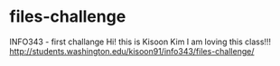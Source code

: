 # files-challenge
INFO343 - first challange
Hi! this is Kisoon Kim I am loving this class!!!
http://students.washington.edu/kisoon91/info343/files-challenge/